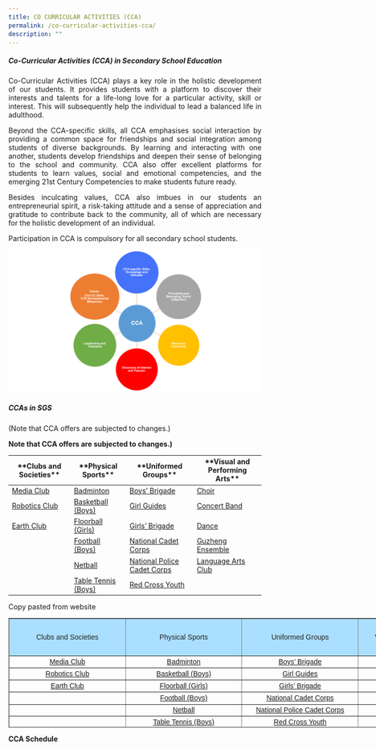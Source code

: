 ```yaml
---
title: CO CURRICULAR ACTIVITIES (CCA)
permalink: /co-curricular-activities-cca/
description: ""
---
```

##### **Co-Curricular Activities (CCA) in Secondary School Education**

<p style="text-align: justify;"> Co-Curricular Activities (CCA) plays a key role in the holistic development of our students. It provides students with a platform to discover their interests and talents for a life-long love for a particular activity, skill or interest. This will subsequently help the individual to lead a balanced life in adulthood. </p>

<p style="text-align: justify;"> Beyond the CCA-specific skills, all CCA emphasises social interaction by providing a common space for friendships and social integration among students of diverse backgrounds. By learning and interacting with one another, students develop friendships and deepen their sense of belonging to the school and community. CCA also offer excellent platforms for students to learn values, social and emotional competencies, and the emerging 21st Century Competencies to make students future ready. </p>

<p style="text-align: justify;"> Besides inculcating values, CCA also imbues in our students an entrepreneurial spirit, a risk-taking attitude and a sense of appreciation and gratitude to contribute back to the community, all of which are necessary for the holistic development of an individual. </p>

<p style="text-align: justify;"> Participation in CCA is compulsory for all secondary school students. </p>

![](/images/Presentation1-1024x576.png)

##### **CCAs in SGS**

(Note that CCA offers are subjected to changes.)

**Note that CCA offers are subjected to changes.)**

<table>
<thead>
  <tr>
    <th>**Clubs and Societies**</th>
    <th>**Physical Sports**</th>
    <th>**Uniformed Groups**</th>
    <th>**Visual and Performing Arts**</th>
  </tr>
</thead>
<tbody>
  <tr>
    <td><a href="https://www.sgs.edu.sg/clubs-and-societies/sgs-media-studio/">Media Club</a></td>
    <td><a href="https://www.sgs.edu.sg/co-curricular-activities/cca/badminton/">Badminton</a></td>
    <td><a href="https://www.sgs.edu.sg/co-curricular-activities/uniformed-groups/boys-brigade/">Boys’ Brigade</a></td>
    <td><a href="https://www.sgs.edu.sg/co-curricular-activities/performing-arts/choral-ensemble/">Choir</a></td>
  </tr>
  <tr>
    <td><a href="https://www.sgs.edu.sg/clubs-and-societies/robotics-club/">Robotics Club</a></td>
    <td><a href="https://www.sgs.edu.sg/co-curricular-activities/cca/basketball/">Basketball (Boys)</a></td>
    <td><a href="https://www.sgs.edu.sg/co-curricular-activities/uniformed-groups/girl-guides/">Girl Guides</a></td>
    <td><a href="https://www.sgs.edu.sg/co-curricular-activities/performing-arts/concert-band/">Concert Band</a></td>
  </tr>
  <tr>
    <td><a href="https://www.sgs.edu.sg/earth-club/">Earth Club</a></td>
    <td><a href="https://www.sgs.edu.sg/co-curricular-activities/cca/floorball/">Floorball (Girls)</a></td>
    <td><a href="https://www.sgs.edu.sg/co-curricular-activities/uniformed-groups/girls-brigade/">Girls’ Brigade</a></td>
    <td><a href="https://www.sgs.edu.sg/co-curricular-activities/performing-arts/dance-club/">Dance</a></td>
  </tr>
  <tr>
    <td></td>
    <td><a href="https://www.sgs.edu.sg/co-curricular-activities/cca/football/">Football (Boys)</a></td>
    <td><a href="https://www.sgs.edu.sg/co-curricular-activities/uniformed-groups/national-cadet-corps/">National Cadet Corps</a></td>
    <td><a href="https://www.sgs.edu.sg/co-curricular-activities/performing-arts/gushing-ensemble/">Guzheng Ensemble</a></td>
  </tr>
  <tr>
    <td></td>
    <td><a href="https://www.sgs.edu.sg/co-curricular-activities/cca/netball/">Netball</a></td>
    <td><a href="https://www.sgs.edu.sg/co-curricular-activities/uniformed-groups/national-police-cadet-corps/">National Police Cadet Corps</a></td>
    <td><a href="https://www.sgs.edu.sg/co-curricular-activities/performing-arts/language-arts-club/">Language Arts Club</a></td>
  </tr>
  <tr>
    <td></td>
    <td><a href="https://www.sgs.edu.sg/co-curricular-activities/cca/table-tennis/">Table Tennis (Boys)</a></td>
    <td><a href="https://www.sgs.edu.sg/co-curricular-activities/uniformed-groups/red-cross-youth/">Red Cross Youth</a></td>
    <td></td>
  </tr>
</tbody>
</table>

Copy pasted from website
<table border="1" style="box-sizing: border-box; color: rgb(34, 34, 34); font-family: Montserrat, sans-serif; font-size: 14px; font-style: normal; font-variant-ligatures: normal; font-variant-caps: normal; font-weight: 300; letter-spacing: normal; orphans: 2; text-align: start; text-transform: none; white-space: normal; widows: 2; word-spacing: 0px; -webkit-text-stroke-width: 0px; text-decoration-thickness: initial; text-decoration-style: initial; text-decoration-color: initial; border-collapse: collapse; width: 930.012px; height: 218px;"><tbody style="box-sizing: border-box;"><tr style="box-sizing: border-box; height: 74px;"><td style="box-sizing: border-box; width: 232.245px; background-color: rgb(171, 223, 255); text-align: center; height: 74px;"><span style="box-sizing: border-box; font-family: &quot;arial black&quot;, sans-serif;"><strong style="box-sizing: border-box; font-weight: bolder;">Clubs and Societies</strong></span></td><td style="box-sizing: border-box; width: 232.245px; background-color: rgb(171, 223, 255); text-align: center; height: 74px;"><span style="box-sizing: border-box; font-family: &quot;arial black&quot;, sans-serif;"><strong style="box-sizing: border-box; font-weight: bolder;">Physical Sports</strong></span></td><td style="box-sizing: border-box; width: 232.245px; background-color: rgb(171, 223, 255); text-align: center; height: 74px;"><span style="box-sizing: border-box; font-family: &quot;arial black&quot;, sans-serif;"><strong style="box-sizing: border-box; font-weight: bolder;">Uniformed Groups</strong></span></td><td style="box-sizing: border-box; width: 232.28px; background-color: rgb(171, 223, 255); text-align: center; height: 74px;"><span style="box-sizing: border-box; font-family: &quot;arial black&quot;, sans-serif;"><strong style="box-sizing: border-box; font-weight: bolder;">Visual and Performing Arts</strong></span></td></tr><tr style="box-sizing: border-box; height: 24px;"><td style="box-sizing: border-box; width: 232.245px; text-align: center; height: 24px;"><a href="https://www.sgs.edu.sg/clubs-and-societies/sgs-media-studio/" target="_blank" rel="noopener noreferrer" style="box-sizing: border-box; background-color: transparent;"><span style="box-sizing: border-box; font-family: arial, helvetica, sans-serif;">Media Club</span></a></td><td style="box-sizing: border-box; width: 232.245px; text-align: center; height: 24px;"><a href="https://www.sgs.edu.sg/co-curricular-activities/cca/badminton/" target="_blank" rel="noopener noreferrer" style="box-sizing: border-box; background-color: transparent;"><span style="box-sizing: border-box; font-family: arial, helvetica, sans-serif;">Badminton</span></a></td><td style="box-sizing: border-box; width: 232.245px; text-align: center; height: 24px;"><a href="https://www.sgs.edu.sg/co-curricular-activities/uniformed-groups/boys-brigade/" target="_blank" rel="noopener noreferrer" style="box-sizing: border-box; background-color: transparent;"><span style="box-sizing: border-box; font-family: arial, helvetica, sans-serif;">Boys’ Brigade</span></a></td><td style="box-sizing: border-box; width: 232.28px; text-align: center; height: 24px;"><a href="https://www.sgs.edu.sg/co-curricular-activities/performing-arts/choral-ensemble/" target="_blank" rel="noopener noreferrer" style="box-sizing: border-box; background-color: transparent;"><span style="box-sizing: border-box; font-family: arial, helvetica, sans-serif;">Choir</span></a></td></tr><tr style="box-sizing: border-box; height: 24px;"><td style="box-sizing: border-box; width: 232.245px; text-align: center; height: 24px;"><a href="https://www.sgs.edu.sg/clubs-and-societies/robotics-club/" target="_blank" rel="noopener noreferrer" style="box-sizing: border-box; background-color: transparent;"><span style="box-sizing: border-box; font-family: arial, helvetica, sans-serif;">Robotics Club</span></a></td><td style="box-sizing: border-box; width: 232.245px; text-align: center; height: 24px;"><a href="https://www.sgs.edu.sg/co-curricular-activities/cca/basketball/" target="_blank" rel="noopener noreferrer" style="box-sizing: border-box; background-color: transparent;"><span style="box-sizing: border-box; font-family: arial, helvetica, sans-serif;">Basketball (Boys)</span></a></td><td style="box-sizing: border-box; width: 232.245px; text-align: center; height: 24px;"><a href="https://www.sgs.edu.sg/co-curricular-activities/uniformed-groups/girl-guides/" target="_blank" rel="noopener noreferrer" style="box-sizing: border-box; background-color: transparent;"><span style="box-sizing: border-box; font-family: arial, helvetica, sans-serif;">Girl Guides</span></a></td><td style="box-sizing: border-box; width: 232.28px; text-align: center; height: 24px;"><a href="https://www.sgs.edu.sg/co-curricular-activities/performing-arts/concert-band/" target="_blank" rel="noopener noreferrer" style="box-sizing: border-box; background-color: transparent;"><span style="box-sizing: border-box; font-family: arial, helvetica, sans-serif;">Concert Band</span></a></td></tr><tr style="box-sizing: border-box; height: 24px;"><td style="box-sizing: border-box; width: 232.245px; text-align: center; height: 24px;"><a href="https://www.sgs.edu.sg/earth-club/" target="_blank" rel="noopener noreferrer" style="box-sizing: border-box; background-color: transparent;"><span style="box-sizing: border-box; font-family: arial, helvetica, sans-serif;">Earth Club</span></a></td><td style="box-sizing: border-box; width: 232.245px; text-align: center; height: 24px;"><a href="https://www.sgs.edu.sg/co-curricular-activities/cca/floorball/" target="_blank" rel="noopener noreferrer" style="box-sizing: border-box; background-color: transparent;"><span style="box-sizing: border-box; font-family: arial, helvetica, sans-serif;">Floorball (Girls)</span></a></td><td style="box-sizing: border-box; width: 232.245px; text-align: center; height: 24px;"><a href="https://www.sgs.edu.sg/co-curricular-activities/uniformed-groups/girls-brigade/" target="_blank" rel="noopener noreferrer" style="box-sizing: border-box; background-color: transparent;"><span style="box-sizing: border-box; font-family: arial, helvetica, sans-serif;">Girls’ Brigade</span></a></td><td style="box-sizing: border-box; width: 232.28px; text-align: center; height: 24px;"><a href="https://www.sgs.edu.sg/co-curricular-activities/performing-arts/dance-club/" target="_blank" rel="noopener noreferrer" style="box-sizing: border-box; background-color: transparent;"><span style="box-sizing: border-box; font-family: arial, helvetica, sans-serif;">Dance</span></a></td></tr><tr style="box-sizing: border-box; height: 25px;"><td style="box-sizing: border-box; width: 232.245px; text-align: center; height: 25px;"></td><td style="box-sizing: border-box; width: 232.245px; text-align: center; height: 25px;"><a href="https://www.sgs.edu.sg/co-curricular-activities/cca/football/" target="_blank" rel="noopener noreferrer" style="box-sizing: border-box; background-color: transparent;"><span style="box-sizing: border-box; font-family: arial, helvetica, sans-serif;">Football (Boys)</span></a></td><td style="box-sizing: border-box; width: 232.245px; text-align: center; height: 25px;"><a href="https://www.sgs.edu.sg/co-curricular-activities/uniformed-groups/national-cadet-corps/" target="_blank" rel="noopener noreferrer" style="box-sizing: border-box; background-color: transparent;"><span style="box-sizing: border-box; font-family: arial, helvetica, sans-serif;">National Cadet Corps</span></a></td><td style="box-sizing: border-box; width: 232.28px; text-align: center; height: 25px;"><a href="https://www.sgs.edu.sg/co-curricular-activities/performing-arts/gushing-ensemble/" target="_blank" rel="noopener noreferrer" style="box-sizing: border-box; background-color: transparent;"><span style="box-sizing: border-box; font-family: arial, helvetica, sans-serif;">Guzheng Ensemble</span></a></td></tr><tr style="box-sizing: border-box; height: 23px;"><td style="box-sizing: border-box; width: 232.245px; text-align: center; height: 23px;"></td><td style="box-sizing: border-box; width: 232.245px; text-align: center; height: 23px;"><a href="https://www.sgs.edu.sg/co-curricular-activities/cca/netball/" target="_blank" rel="noopener noreferrer" style="box-sizing: border-box; background-color: transparent;"><span style="box-sizing: border-box; font-family: arial, helvetica, sans-serif;">Netball</span></a></td><td style="box-sizing: border-box; width: 232.245px; text-align: center; height: 23px;"><a href="https://www.sgs.edu.sg/co-curricular-activities/uniformed-groups/national-police-cadet-corps/" target="_blank" rel="noopener noreferrer" style="box-sizing: border-box; background-color: transparent;"><span style="box-sizing: border-box; font-family: arial, helvetica, sans-serif;">National Police Cadet Corps</span></a></td><td style="box-sizing: border-box; width: 232.28px; text-align: center; height: 23px;"><a href="https://www.sgs.edu.sg/co-curricular-activities/performing-arts/language-arts-club/" target="_blank" rel="noopener noreferrer" style="box-sizing: border-box; background-color: transparent;"><span style="box-sizing: border-box; font-family: arial, helvetica, sans-serif;">Language Arts Club</span></a></td></tr><tr style="box-sizing: border-box; height: 24px;"><td style="box-sizing: border-box; width: 232.245px; text-align: center; height: 24px;"></td><td style="box-sizing: border-box; width: 232.245px; text-align: center; height: 24px;"><a href="https://www.sgs.edu.sg/co-curricular-activities/cca/table-tennis/" target="_blank" rel="noopener noreferrer" style="box-sizing: border-box; background-color: transparent;"><span style="box-sizing: border-box; font-family: arial, helvetica, sans-serif;">Table Tennis (Boys)</span></a></td><td style="box-sizing: border-box; width: 232.245px; text-align: center; height: 24px;"><a href="https://www.sgs.edu.sg/co-curricular-activities/uniformed-groups/red-cross-youth/" target="_blank" rel="noopener noreferrer" style="box-sizing: border-box; background-color: transparent;"><span style="box-sizing: border-box; font-family: arial, helvetica, sans-serif;">Red Cross Youth</span></a></td><td style="box-sizing: border-box; width: 232.28px; text-align: center; height: 24px;"></td></tr></tbody></table>

**CCA Schedule**